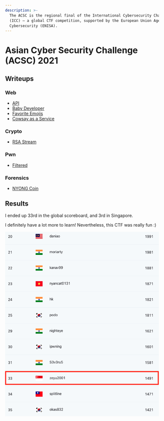 ```yaml
---
description: >-
  The ACSC is the regional final of the International Cybersecurity Challenge
  (ICC) — a global CTF competition, supported by the European Union Agency for
  Cybersecurity (ENISA).
---
```


# Asian Cyber Security Challenge \(ACSC\) 2021

## Writeups

### Web

* [API](api.md)
* [Baby Developer](baby-developer.md)
* [Favorite Emojis](favorite-emojis.md)
* [Cowsay as a Service](cowsay-as-a-service.md)

### Crypto

* [RSA Stream](rsa-stream.md)

### Pwn

* [Filtered](filtered.md)

### Forensics

* [NYONG Coin](nyong-coin.md)

## Results

I ended up 33rd in the global scoreboard, and 3rd in Singapore. 

I definitely have a lot more to learn! Nevertheless, this CTF was really fun :\)

![](../../.gitbook/assets/screenshot-2021-09-19-at-2.33.54-pm.png)

